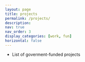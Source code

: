 ```yaml
---
layout: page
title: projects
permalink: /projects/
description:
nav: true
nav_order: 3
display_categories: [work, fun]
horizontal: false
---
```


- List of goverment-funded projects